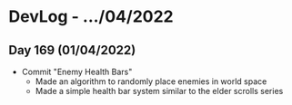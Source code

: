 # DevLog - .../04/2022

## Day 169 (01/04/2022)
- Commit "Enemy Health Bars"
    - Made an algorithm to randomly place enemies in world space
    - Made a simple health bar system similar to the elder scrolls series